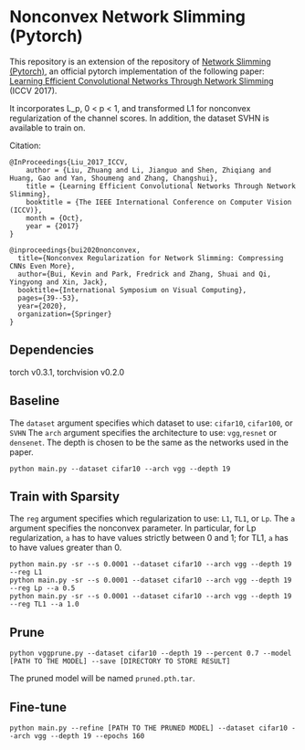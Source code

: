 # Nonconvex Network Slimming (Pytorch)

This repository is an extension of the repository of [Network Slimming (Pytorch)](https://github.com/Eric-mingjie/network-slimming), an official pytorch implementation of the following paper:
[Learning Efficient Convolutional Networks Through Network Slimming](http://openaccess.thecvf.com/content_iccv_2017/html/Liu_Learning_Efficient_Convolutional_ICCV_2017_paper.html) (ICCV 2017).  

It incorporates L_p, 0 < p < 1, and transformed L1 for nonconvex regularization of the channel scores. In addition, the dataset SVHN is available to train on. 

Citation:
```
@InProceedings{Liu_2017_ICCV,
    author = {Liu, Zhuang and Li, Jianguo and Shen, Zhiqiang and Huang, Gao and Yan, Shoumeng and Zhang, Changshui},
    title = {Learning Efficient Convolutional Networks Through Network Slimming},
    booktitle = {The IEEE International Conference on Computer Vision (ICCV)},
    month = {Oct},
    year = {2017}
}

@inproceedings{bui2020nonconvex,
  title={Nonconvex Regularization for Network Slimming: Compressing CNNs Even More},
  author={Bui, Kevin and Park, Fredrick and Zhang, Shuai and Qi, Yingyong and Xin, Jack},
  booktitle={International Symposium on Visual Computing},
  pages={39--53},
  year={2020},
  organization={Springer}
}
```


## Dependencies
torch v0.3.1, torchvision v0.2.0

## Baseline 

The `dataset` argument specifies which dataset to use: `cifar10`, `cifar100`, or `SVHN` The `arch` argument specifies the architecture to use: `vgg`,`resnet` or
`densenet`. The depth is chosen to be the same as the networks used in the paper.
```shell
python main.py --dataset cifar10 --arch vgg --depth 19
```

## Train with Sparsity

The `reg` argument specifies which regularization to use: `L1`, `TL1`, or `Lp`. The `a` argument specifies the nonconvex parameter. In particular, for Lp regularization, `a` has to have values strictly between 0 and 1; for TL1, `a` has to have values greater than 0.
```shell
python main.py -sr --s 0.0001 --dataset cifar10 --arch vgg --depth 19 --reg L1
python main.py -sr --s 0.0001 --dataset cifar10 --arch vgg --depth 19 --reg Lp --a 0.5
python main.py -sr --s 0.0001 --dataset cifar10 --arch vgg --depth 19 --reg TL1 --a 1.0
```

## Prune

```shell
python vggprune.py --dataset cifar10 --depth 19 --percent 0.7 --model [PATH TO THE MODEL] --save [DIRECTORY TO STORE RESULT]
```
The pruned model will be named `pruned.pth.tar`.

## Fine-tune

```shell
python main.py --refine [PATH TO THE PRUNED MODEL] --dataset cifar10 --arch vgg --depth 19 --epochs 160
```
